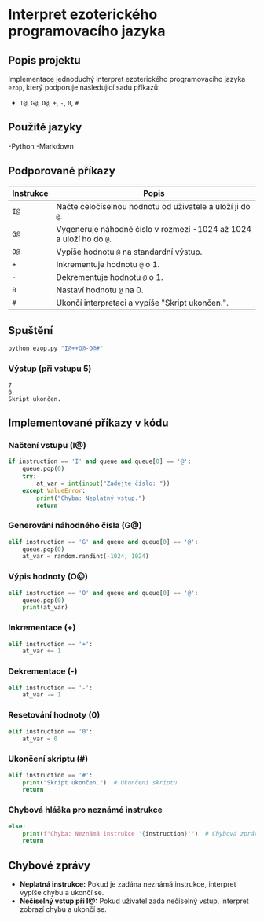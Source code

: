 # Interpret ezoterického programovacího jazyka

## Popis projektu
Implementace jednoduchý interpret ezoterického programovacího jazyka `ezop`, který podporuje následující sadu příkazů:

- `I@`, `G@`, `O@`, `+`, `-`, `0`, `#`

## Použité jazyky
-Python
-Markdown

## Podporované příkazy
| Instrukce | Popis |
|-----------|----------------------------------------------|
| `I@`      | Načte celočíselnou hodnotu od uživatele a uloží ji do `@`. |
| `G@`      | Vygeneruje náhodné číslo v rozmezí -1024 až 1024 a uloží ho do `@`. |
| `O@`      | Vypíše hodnotu `@` na standardní výstup. |
| `+`       | Inkrementuje hodnotu `@` o 1. |
| `-`       | Dekrementuje hodnotu `@` o 1. |
| `0`       | Nastaví hodnotu `@` na 0. |
| `#`       | Ukončí interpretaci a vypíše "Skript ukončen.". |

## Spuštění 
```python
python ezop.py "I@++O@-O@#"
```

### Výstup (při vstupu 5)
```
7
6
Skript ukončen.
```
## Implementované příkazy v kódu
### Načtení vstupu (I@)
```python
if instruction == 'I' and queue and queue[0] == '@':
    queue.pop(0)
    try:
        at_var = int(input("Zadejte číslo: "))
    except ValueError:
        print("Chyba: Neplatný vstup.")
        return
```
### Generování náhodného čísla (G@)
```python
elif instruction == 'G' and queue and queue[0] == '@':
    queue.pop(0)
    at_var = random.randint(-1024, 1024)
```

### Výpis hodnoty (O@)
```python
elif instruction == 'O' and queue and queue[0] == '@':
    queue.pop(0)
    print(at_var)
```
### Inkrementace (+)
```python
elif instruction == '+':
    at_var += 1
```
### Dekrementace (-)
```python
elif instruction == '-':
    at_var -= 1
```
### Resetování hodnoty (0)
```python
elif instruction == '0':
    at_var = 0
```
### Ukončení skriptu (#)
```python
elif instruction == '#':
    print("Skript ukončen.")  # Ukončení skriptu
    return
```
### Chybová hláška pro neznámé instrukce
```python
else:
    print(f"Chyba: Neznámá instrukce '{instruction}'")  # Chybová zpráva pro neznámé instrukce
    return
```
## Chybové zprávy
- **Neplatná instrukce:** Pokud je zadána neznámá instrukce, interpret vypíše chybu a ukončí se.
- **Nečíselný vstup při I@:** Pokud uživatel zadá nečíselný vstup, interpret zobrazí chybu a ukončí se.
